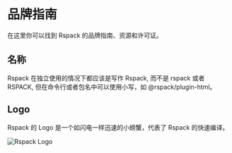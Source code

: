 # 品牌指南

在这里你可以找到 Rspack 的品牌指南、资源和许可证。

## 名称

Rspack 在独立使用的情况下都应该是写作 Rspack, 而不是 rspack 或者 RSPACK, 但在命令行或者包名中可以使用小写，如 @rspack/plugin-html。

## Logo

Rspack 的 Logo 是一个如闪电一样迅速的小螃蟹，代表了 Rspack 的快速编译。

![Rspack Logo](/logo.png)
